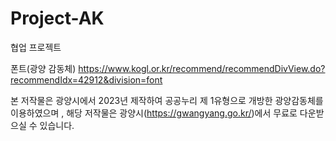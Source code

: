 # Project-AK
 협업 프로젝트

폰트(광양 감동체)
https://www.kogl.or.kr/recommend/recommendDivView.do?recommendIdx=42912&division=font

본 저작물은 광양시에서 2023년 제작하여 공공누리 제 1유형으로 개방한 광양감동체를 이용하였으며 , 해당 저작물은 광양시(https://gwangyang.go.kr/)에서 무료로 다운받으실 수 있습니다.

